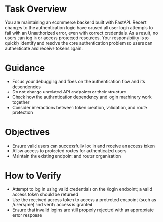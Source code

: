 # Task Overview
You are maintaining an ecommerce backend built with FastAPI. Recent changes to the authentication logic have caused all user login attempts to fail with an Unauthorized error, even with correct credentials. As a result, no users can log in or access protected resources. Your responsibility is to quickly identify and resolve the core authentication problem so users can authenticate and receive tokens again.

# Guidance
- Focus your debugging and fixes on the authentication flow and its dependencies
- Do not change unrelated API endpoints or their structure
- Check how the authentication dependency and login machinery work together
- Consider interactions between token creation, validation, and route protection

# Objectives
- Ensure valid users can successfully log in and receive an access token
- Allow access to protected routes for authenticated users
- Maintain the existing endpoint and router organization

# How to Verify
- Attempt to log in using valid credentials on the /login endpoint; a valid access token should be returned
- Use the received access token to access a protected endpoint (such as /users/me) and verify access is granted
- Ensure that invalid logins are still properly rejected with an appropriate error response
